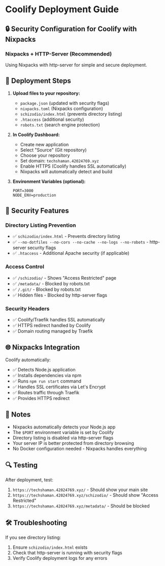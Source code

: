 # Coolify Deployment Guide

## 🔒 Security Configuration for Coolify with Nixpacks

### Nixpacks + HTTP-Server (Recommended)

Using Nixpacks with http-server for simple and secure deployment.

## 🚀 Deployment Steps

1. **Upload files to your repository:**

   - `package.json` (updated with security flags)
   - `nixpacks.toml` (Nixpacks configuration)
   - `schizodio/index.html` (prevents directory listing)
   - `.htaccess` (additional security)
   - `robots.txt` (search engine protection)

2. **In Coolify Dashboard:**

   - Create new application
   - Select "Source" (Git repository)
   - Choose your repository
   - Set domain: `techshaman.42024769.xyz`
   - Enable HTTPS (Coolify handles SSL automatically)
   - Nixpacks will automatically detect and build

3. **Environment Variables (optional):**
   ```
   PORT=3000
   NODE_ENV=production
   ```

## 🔧 Security Features

### Directory Listing Prevention

- ✅ `schizodio/index.html` - Prevents directory listing
- ✅ `--no-dotfiles --no-cors --no-cache --no-logs --no-robots` - http-server security flags
- ✅ `.htaccess` - Additional Apache security (if applicable)

### Access Control

- ✅ `/schizodio/` - Shows "Access Restricted" page
- ✅ `/metadata/` - Blocked by robots.txt
- ✅ `/.git/` - Blocked by robots.txt
- ✅ Hidden files - Blocked by http-server flags

### Security Headers

- ✅ Coolify/Traefik handles SSL automatically
- ✅ HTTPS redirect handled by Coolify
- ✅ Domain routing managed by Traefik

## 🌐 Nixpacks Integration

Coolify automatically:

- ✅ Detects Node.js application
- ✅ Installs dependencies via npm
- ✅ Runs `npm run start` command
- ✅ Handles SSL certificates via Let's Encrypt
- ✅ Routes traffic through Traefik
- ✅ Provides HTTPS redirect

## 📝 Notes

- Nixpacks automatically detects your Node.js app
- The `$PORT` environment variable is set by Coolify
- Directory listing is disabled via http-server flags
- Your server IP is better protected from directory browsing
- No Docker configuration needed - Nixpacks handles everything

## 🔍 Testing

After deployment, test:

1. `https://techshaman.42024769.xyz/` - Should show your main site
2. `https://techshaman.42024769.xyz/schizodio/` - Should show "Access Restricted"
3. `https://techshaman.42024769.xyz/metadata/` - Should be blocked

## 🛠️ Troubleshooting

If you see directory listing:

1. Ensure `schizodio/index.html` exists
2. Check that http-server is running with security flags
3. Verify Coolify deployment logs for any errors
